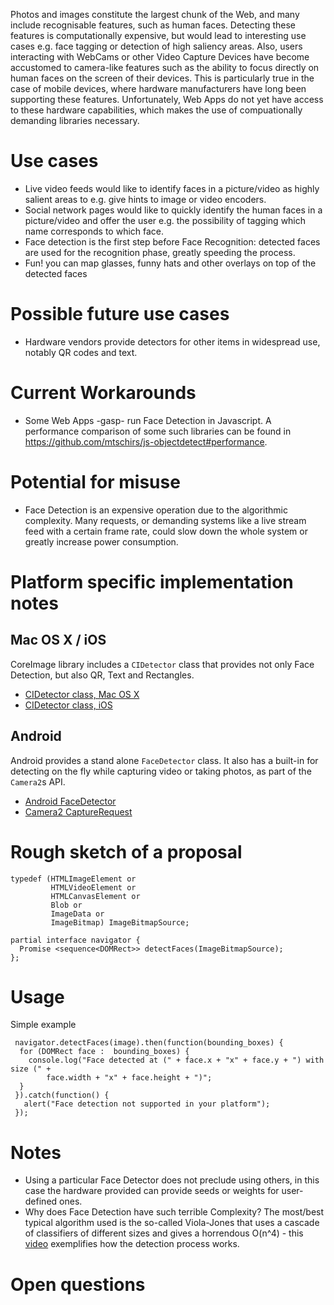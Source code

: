 Photos and images constitute the largest chunk of the Web, and many include recognisable features, such as human faces. Detecting these features is computationally expensive, but would lead to interesting use cases e.g. face tagging or detection of high saliency areas. Also, users interacting with WebCams or other Video Capture Devices have become accustomed to camera-like features such as the ability to focus directly on human faces on the screen of their devices. This is particularly true in the case of mobile devices, where hardware manufacturers have long been supporting these features. Unfortunately, Web Apps do not yet have access to these hardware capabilities, which makes the use of compuationally demanding libraries necessary.

Use cases
=========

* Live video feeds would like to identify faces in a picture/video as highly salient areas to e.g. give hints to image or video encoders.
* Social network pages would like to quickly identify the human faces in a picture/video and offer the user e.g. the possibility of tagging which name corresponds to which face.
* Face detection is the first step before Face Recognition: detected faces are used for the recognition phase, greatly speeding the process. 
* Fun! you can map glasses, funny hats and other overlays on top of the detected faces

Possible future use cases
=========================

* Hardware vendors provide detectors for other items in widespread use, notably QR codes and text.

Current Workarounds
===================

* Some Web Apps -gasp- run Face Detection in Javascript. A performance comparison of some such libraries can be found in https://github.com/mtschirs/js-objectdetect#performance.

Potential for misuse
====================

* Face Detection is an expensive operation due to the algorithmic complexity. Many requests, or demanding systems like a live stream feed with a certain frame rate, could slow down the whole system or greatly increase power consumption.

Platform specific implementation notes
======================================

## Mac OS X / iOS

CoreImage library includes a `CIDetector` class that provides not only Face Detection, but also QR, Text and Rectangles.

* [CIDetector class, Mac OS X](https://developer.apple.com/library/mac/documentation/CoreImage/Reference/CIDetector_Ref/)
* [CIDetector class, iOS](https://developer.apple.com/library/ios/documentation/CoreImage/Reference/CIDetector_Ref/)

## Android

Android provides a stand alone `FaceDetector` class. It also has a built-in for detecting on the fly while capturing video or taking photos, as part of the `Camera2`s API.

* [Android FaceDetector](https://developer.android.com/reference/android/media/FaceDetector.html)
* [Camera2 CaptureRequest](https://developer.android.com/reference/android/hardware/camera2/CaptureRequest.html#STATISTICS_FACE_DETECT_MODE)

Rough sketch of a proposal
==========================

```
typedef (HTMLImageElement or
         HTMLVideoElement or
         HTMLCanvasElement or
         Blob or
         ImageData or
         ImageBitmap) ImageBitmapSource;

partial interface navigator {
  Promise <sequence<DOMRect>> detectFaces(ImageBitmapSource);
};
```

Usage
=====

Simple example

```
 navigator.detectFaces(image).then(function(bounding_boxes) {
  for (DOMRect face :  bounding_boxes) {
    console.log("Face detected at (" + face.x + "x" + face.y + ") with size (" +
        face.width + "x" + face.height + ")";
  }
 }).catch(function() {
   alert("Face detection not supported in your platform");
 });
```

Notes
=====

* Using a particular Face Detector does not preclude using others, in this case the hardware provided can provide seeds or weights for user-defined ones.
* Why does Face Detection have such terrible Complexity? The most/best typical algorithm used is the so-called Viola-Jones that uses a cascade of classifiers of different sizes and gives a horrendous O(n^4) - this [video](https://vimeo.com/12774628) exemplifies how the detection process works.

Open questions
==============

